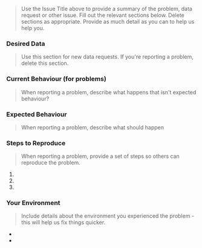 > Use the Issue Title above to provide a summary of the problem, data request or other issue.
> Fill out the relevant sections below. Delete sections as appropriate.
> Provide as much detail as you can to help us help you.

### Desired Data  
> Use this section for new data requests. If you're reporting a problem, delete this section.

### Current Behaviour (for problems)
> When reporting a problem, describe what happens that isn't expected behaviour?

### Expected Behaviour
> When reporting a problem, describe what should happen

### Steps to Reproduce
> When reporting a problem, provide a set of steps so others can reproduce the problem.

1.
2.
3.

### Your Environment
> Include details about the environment you experienced the problem - this will help us fix things quicker.

*
*

